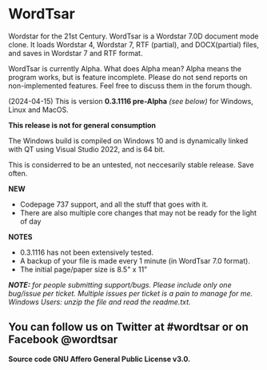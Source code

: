 # WordTsar

Wordstar for the 21st Century. WordTsar is a Wordstar 7.0D document mode clone. It loads Wordstar 4, Wordstar 7, RTF (partial), and DOCX(partial) files, and saves in Wordstar 7 and RTF format.

WordTsar is currently Alpha. What does Alpha mean? Alpha means the program works, but is feature incomplete. Please do not send reports on non-implemented features. Feel free to discuss them in the forum though.

(2024-04-15) This is version **0.3.1116 pre-Alpha** *(see below)* for Windows, Linux and MacOS.

__This release is not for general consumption__

The Windows build is compiled on Windows 10 and is dynamically linked with QT using Visual Studio 2022, and is 64 bit.  

This is considerred to be an untested, not neccesarily stable release. Save often.

__NEW__

- Codepage 737 support, and all the stuff that goes with it.
- There are also multiple core changes that may not be ready for the light of day


__NOTES__

- 0.3.1116 has not been extensively tested.
- A backup of your file is made every 1 minute (in WordTsar 7.0 format). 
- The initial page/paper size is 8.5" x 11"
 
*__NOTE:__ for people submitting support/bugs. Please include only one bug/issue per ticket. Multiple issues per ticket is a pain to manage for me. Windows Users: unzip the file and read the readme.txt.*

## You can follow us on Twitter at #wordtsar or on Facebook @wordtsar

__Source code GNU Affero General Public License v3.0.__
